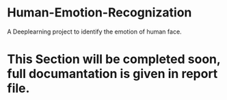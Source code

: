 # Human-Emotion-Recognization
A Deeplearning project to identify the emotion of human face.
# This Section will be completed soon, full documantation is given in report file.
